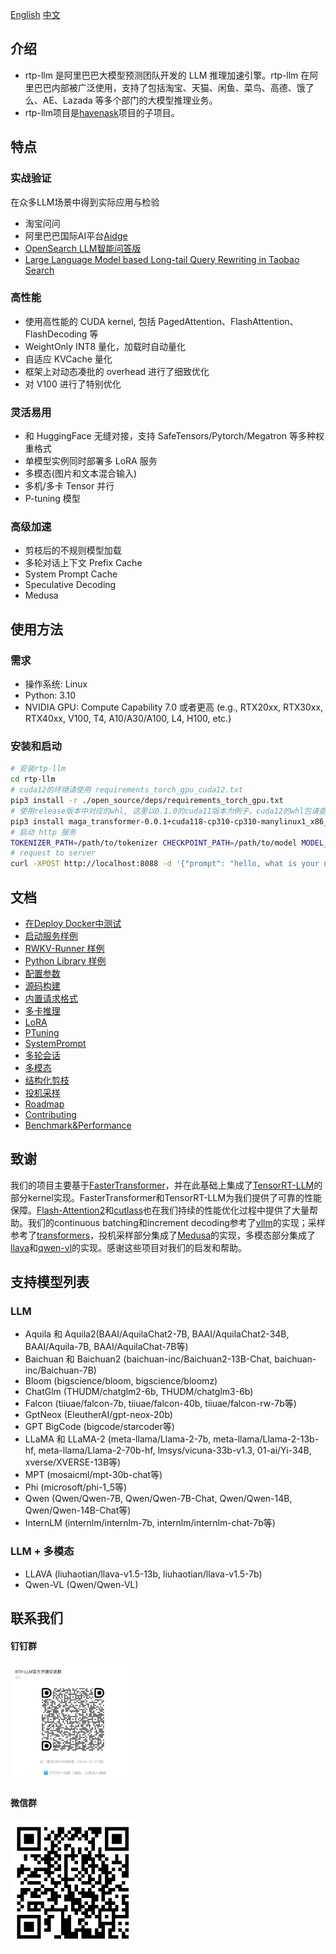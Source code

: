 [English](README.md) [中文](README_cn.md)

## 介绍

* rtp-llm 是阿里巴巴大模型预测团队开发的 LLM 推理加速引擎。rtp-llm 在阿里巴巴内部被广泛使用，支持了包括淘宝、天猫、闲鱼、菜鸟、高德、饿了么、AE、Lazada 等多个部门的大模型推理业务。
* rtp-llm项目是[havenask](https://github.com/alibaba/havenask)项目的子项目。

## 特点
### 实战验证
在众多LLM场景中得到实际应用与检验
* 淘宝问问
* 阿里巴巴国际AI平台[Aidge](https://aidc-ai.com/)
* [OpenSearch LLM智能问答版](https://www.aliyun.com/activity/bigdata/opensearch/llmsearch)
* [Large Language Model based Long-tail Query Rewriting in Taobao Search](https://arxiv.org/abs/2311.03758)

### 高性能
* 使用高性能的 CUDA kernel, 包括 PagedAttention、FlashAttention、FlashDecoding 等
* WeightOnly INT8 量化，加载时自动量化
* 自适应 KVCache 量化
* 框架上对动态凑批的 overhead 进行了细致优化
* 对 V100 进行了特别优化

### 灵活易用
* 和 HuggingFace 无缝对接，支持 SafeTensors/Pytorch/Megatron 等多种权重格式
* 单模型实例同时部署多 LoRA 服务
* 多模态(图片和文本混合输入)
* 多机/多卡 Tensor 并行
* P-tuning 模型

### 高级加速
* 剪枝后的不规则模型加载
* 多轮对话上下文 Prefix Cache
* System Prompt Cache
* Speculative Decoding
* Medusa

## 使用方法
### 需求
* 操作系统: Linux
* Python: 3.10
* NVIDIA GPU: Compute Capability 7.0 或者更高 (e.g., RTX20xx, RTX30xx, RTX40xx, V100, T4, A10/A30/A100, L4, H100, etc.)

### 安装和启动
```bash
# 安装rtp-llm
cd rtp-llm
# cuda12的环境请使用 requirements_torch_gpu_cuda12.txt
pip3 install -r ./open_source/deps/requirements_torch_gpu.txt 
# 使用release版本中对应的whl, 这里以0.1.0的cuda11版本为例子，cuda12的whl包请查看release发布页。
pip3 install maga_transformer-0.0.1+cuda118-cp310-cp310-manylinux1_x86_64.whl
# 启动 http 服务
TOKENIZER_PATH=/path/to/tokenizer CHECKPOINT_PATH=/path/to/model MODEL_TYPE=your_model_type FT_SERVER_TEST=1 python3 -m maga_transformer.start_server
# request to server
curl -XPOST http://localhost:8088 -d '{"prompt": "hello, what is your name", "generate_config": {"max_new_tokens": 1000}}'
```

## 文档
* [在Deploy Docker中测试](docs/Deploy-Docker.md)
* [启动服务样例](docs/OpenAI-Tutorial.md)
* [RWKV-Runner 样例](docs/RWKV-Runner.md)
* [Python Library 样例](docs/HF.md)
* [配置参数](docs/Config.md)
* [源码构建](docs/Build.md)
* [内置请求格式](docs/Request.md)
* [多卡推理](docs/MultiGPU.md)
* [LoRA](docs/LoRA-Tutorial.md)
* [PTuning](docs/PTuning-Tutorial.md)
* [SystemPrompt](docs/SystemPrompt-Tutorial)
* [多轮会话](docs/ReuseKVCache-Tutorial.md)
* [多模态](docs/Multimodal-Tutorial.md)
* [结构化剪枝](docs/Sparse-Tutorial.md)
* [投机采样](docs/SpeculativeDecoding-Tutroial.md)
* [Roadmap](docs/Roadmap.md)
* [Contributing](docs/Contributing.md)
* [Benchmark&Performance](benchmark/README.md)

## 致谢
我们的项目主要基于[FasterTransformer](https://github.com/NVIDIA/FasterTransformer)，并在此基础上集成了[TensorRT-LLM](https://github.com/NVIDIA/TensorRT-LLM)的部分kernel实现。FasterTransformer和TensorRT-LLM为我们提供了可靠的性能保障。[Flash-Attention2](https://github.com/Dao-AILab/flash-attention)和[cutlass](https://github.com/NVIDIA/cutlass)也在我们持续的性能优化过程中提供了大量帮助。我们的continuous batching和increment decoding参考了[vllm](https://github.com/vllm-project/vllm)的实现；采样参考了[transformers](https://github.com/huggingface/transformers)，投机采样部分集成了[Medusa](https://github.com/FasterDecoding/Medusa)的实现，多模态部分集成了[llava](https://github.com/haotian-liu/LLaVA)和[qwen-vl](https://github.com/QwenLM/Qwen-VL)的实现。感谢这些项目对我们的启发和帮助。

## 支持模型列表

### LLM
* Aquila 和 Aquila2(BAAI/AquilaChat2-7B, BAAI/AquilaChat2-34B, BAAI/Aquila-7B, BAAI/AquilaChat-7B等)
* Baichuan 和 Baichuan2 (baichuan-inc/Baichuan2-13B-Chat, baichuan-inc/Baichuan-7B)
* Bloom (bigscience/bloom, bigscience/bloomz)
* ChatGlm (THUDM/chatglm2-6b, THUDM/chatglm3-6b)
* Falcon (tiiuae/falcon-7b, tiiuae/falcon-40b, tiiuae/falcon-rw-7b等)
* GptNeox (EleutherAI/gpt-neox-20b)
* GPT BigCode (bigcode/starcoder等)
* LLaMA 和 LLaMA-2 (meta-llama/Llama-2-7b, meta-llama/Llama-2-13b-hf, meta-llama/Llama-2-70b-hf, lmsys/vicuna-33b-v1.3, 01-ai/Yi-34B, xverse/XVERSE-13B等)
* MPT (mosaicml/mpt-30b-chat等)
* Phi (microsoft/phi-1_5等)
* Qwen (Qwen/Qwen-7B, Qwen/Qwen-7B-Chat, Qwen/Qwen-14B, Qwen/Qwen-14B-Chat等)
* InternLM (internlm/internlm-7b, internlm/internlm-chat-7b等)

### LLM + 多模态
* LLAVA (liuhaotian/llava-v1.5-13b, liuhaotian/llava-v1.5-7b)
* Qwen-VL (Qwen/Qwen-VL)

## 联系我们
#### 钉钉群
<img src=picture/dingding.png width="200px">

#### 微信群
<img src=picture/weixin.png width="200px">
